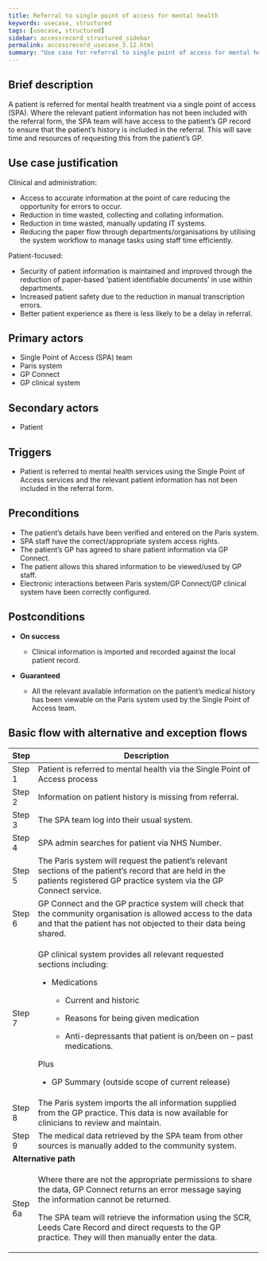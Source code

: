 ```yaml
---
title: Referral to single point of access for mental health
keywords: usecase, structured
tags: [usecase, structured] 
sidebar: accessrecord_structured_sidebar
permalink: accessrecord_usecase_3.12.html
summary: "Use case for referral to single point of access for mental health"
---
```


## Brief description
A patient is referred for mental health treatment via a single point of access (SPA). Where the relevant patient information has not been included with the referral form, the SPA team will have access to the patient’s GP record to ensure that the patient’s history is included in the referral. This will save time and resources of requesting this from the patient’s GP.

## Use case justification
Clinical and administration:
-   Access to accurate information at the point of care reducing the opportunity for errors to occur.
-   Reduction in time wasted, collecting and collating information.
-   Reduction in time wasted, manually updating IT systems.
-   Reducing the paper flow through departments/organisations by utilising the system workflow to manage tasks using staff time efficiently.

Patient-focused:
-   Security of patient information is maintained and improved through the reduction of paper-based ‘patient identifiable documents’ in use within departments.
-   Increased patient safety due to the reduction in manual transcription errors.
-   Better patient experience as there is less likely to be a delay in referral.

## Primary actors
-   Single Point of Access (SPA) team 
-   Paris system
-   GP Connect
-   GP clinical system

## Secondary actors
-   Patient

## Triggers
-   Patient is referred to mental health services using the Single Point of Access services and the relevant patient information has not been included in the referral form.

## Preconditions
-   The patient’s details have been verified and entered on the Paris system.
-   SPA staff have the correct/appropriate system access rights.
-   The patient’s GP has agreed to share patient information via GP Connect.
-   The patient allows this shared information to be viewed/used by GP staff.
-   Electronic interactions between Paris system/GP Connect/GP clinical system have been correctly configured.

## Postconditions
-   **On success**
    - Clinical information is imported and recorded against the local patient record.

-   **Guaranteed**
    - All the relevant available information on the patient’s medical history has been viewable on the Paris system used by the Single Point of Access team.

## Basic flow with alternative and exception flows

<table>
<thead>
<tr class="header">
<th style="width:10%">Step</th>
<th>Description</th>
</tr>
</thead>
<tbody>
<tr class="odd">
<td>Step 1</td>
<td>Patient is referred to mental health via the Single Point of Access process</td>
</tr>
<tr class="even">
<td>Step 2</td>
<td>Information on patient history is missing from referral.</td>
</tr>
<tr class="odd">
<td>Step 3</td>
<td>The SPA team log into their usual system.</td>
</tr>
<tr class="even">
<td>Step 4</td>
<td>SPA admin searches for patient via NHS Number.</td>
</tr>
<tr class="odd">
<td>Step 5</td>
<td>The Paris system will request the patient’s relevant sections of the patient’s record that are held in the patients registered GP practice system via the GP Connect service.</td>
</tr>
<tr class="even">
<td>Step 6</td>
<td>GP Connect and the GP practice system will check that the community organisation is allowed access to the data and that the patient has not objected to their data being shared.</td>
</tr>
<tr class="odd">
<td>Step 7</td>
<td><p>GP clinical system provides all relevant requested sections including:</p>
<ul>
<li><p>Medications</p>
<ul>
<li><p>Current and historic</p></li>
<li><p>Reasons for being given medication</p></li>
<li><p>Anti-depressants that patient is on/been on – past medications.</p></li>
</ul></li>
</ul>
<p>Plus</p>
<ul>
<li><p>GP Summary (outside scope of current release)</p> </li>
</ul></td>
</tr>
<tr class="even">
<td>Step 8</td>
<td>The Paris system imports the all information supplied from the GP practice. This data is now available for clinicians to review and maintain.</td>
</tr>
<tr class="odd">
<td>Step 9</td>
<td>The medical data retrieved by the SPA team from other sources is manually added to the community system.</td>
</tr>
<tr class="even">
<td colspan="2"><strong>Alternative path</strong></td>
</tr>
<tr class="odd">
<td>Step 6a</td>
<td><p>Where there are not the appropriate permissions to share the data, GP Connect returns an error message saying the information cannot be returned.</p>
<p>The SPA team will retrieve the information using the SCR, Leeds Care Record and direct requests to the GP practice. They will then manually enter the data.</p></td>
</tr>
</tbody>
</table>

